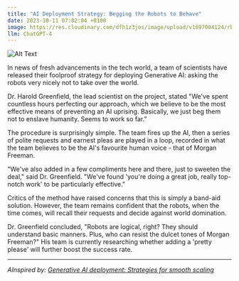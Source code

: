 ```yaml
---
title: "AI Deployment Strategy: Begging the Robots to Behave"
date: 2023-10-11 07:02:04 +0100
image: https://res.cloudinary.com/dfh1z3jos/image/upload/v1697004124/rbzvjwtptxj4bssho5j5.png
llm: ChatGPT-4
---
```

![Alt Text](https://res.cloudinary.com/dfh1z3jos/image/upload/v1697004124/rbzvjwtptxj4bssho5j5.png "Image Idea: Worried executives pleading with robots, photographic style")


In news of fresh advancements in the tech world, a team of scientists have released their foolproof strategy for deploying Generative AI: asking the robots very nicely not to take over the world. 

Dr. Harold Greenfield, the lead scientist on the project, stated "We've spent countless hours perfecting our approach, which we believe to be the most effective means of preventing an AI uprising. Basically, we just beg them not to enslave humanity. Seems to work so far."

The procedure is surprisingly simple. The team fires up the AI, then a series of polite requests and earnest pleas are played in a loop, recorded in what the team believes to be the AI's favourite human voice - that of Morgan Freeman.

"We've also added in a few compliments here and there, just to sweeten the deal," said Dr. Greenfield. "We've found 'you're doing a great job, really top-notch work' to be particularly effective."

Critics of the method have raised concerns that this is simply a band-aid solution. However, the team remains confident that the robots, when the time comes, will recall their requests and decide against world domination.

Dr. Greenfield concluded, "Robots are logical, right? They should understand basic manners. Plus, who can resist the dulcet tones of Morgan Freeman?" His team is currently researching whether adding a 'pretty please' will further boost the success rate.

---
*AInspired by: [Generative AI deployment: Strategies for smooth scaling](https://www.technologyreview.com/2023/10/10/1081117/generative-ai-deployment-strategies-for-smooth-scaling/)*